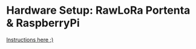 # Hardware Setup: RawLoRa Portenta & RaspberryPi

[Instructions here ;)](https://barratia.notion.site/Tutorial-raw-LoRa-between-Arduino-Portenta-Vision-Shield-Raspberry-Pi-Dragino-Linux-x64-32a1e50cba4a4b61a0fcff7003103c2d)
